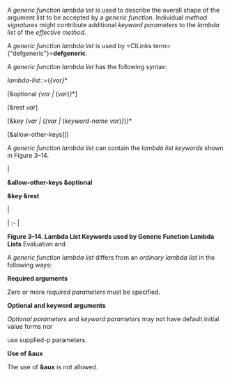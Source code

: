  



A *generic function lambda list* is used to describe the overall shape of the argument list to be accepted by a *generic function*. Individual *method signatures* might contribute additional *keyword parameters* to the *lambda list* of the *effective method*. 



A *generic function lambda list* is used by <ClLinks  term={"defgeneric"}><b>defgeneric</b></ClLinks>. 



A *generic function lambda list* has the following syntax: 



*lambda-list::*=(*\{var\}*\* 



[&amp;optional *\{var |* (*var*)*\}*\*] 



[&amp;rest *var*] 



[&amp;key *\{var |* (*\{var |* (*keyword-name var*)*\}*)*\}*\* 



[&amp;allow-other-keys]]) 



A *generic function lambda list* can contain the *lambda list keywords* shown in Figure 3–14. 



|<p>**&amp;allow-other-keys &amp;optional** </p><p>**&amp;key &amp;rest**</p>|

| :- |





**Figure 3–14. Lambda List Keywords used by Generic Function Lambda Lists** Evaluation and 











A *generic function lambda list* differs from an *ordinary lambda list* in the following ways: 



**Required arguments** 



Zero or more *required parameters* must be specified. 



**Optional and keyword arguments** 



*Optional parameters* and *keyword parameters* may not have default initial value forms nor 



use supplied-p parameters. 



**Use of &amp;aux** 



The use of **&amp;aux** is not allowed. 



